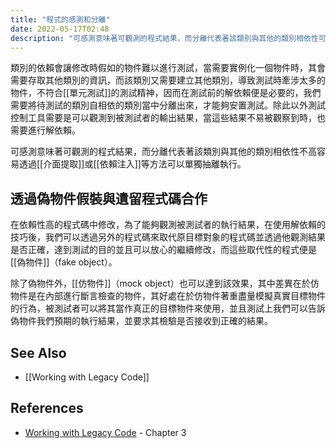 ```yaml
---
title: "程式的感測和分離"
date: 2022-05-17T02:48
description: "可感測意味著可觀測的程式結果，而分離代表著該類別與其他的類別相依性可透過不同手法取代模擬以單獨抽離執行..."
---
```

<!-- # 筆記本體 -->
類別的依賴會讓修改時假如的物件難以進行測試，當需要實例化一個物件時，其會需要存取其他類別的資訊，而該類別又需要建立其他類別，導致測試時牽涉太多的物件，不符合[[單元測試]]的測試精神，因而在測試前的解依賴便是必要的，我們需要將待測試的類別自相依的類別當中分離出來，才能夠安置測試。除此以外測試控制工具需要是可以觀測到被測試者的輸出結果，當這些結果不易被觀察到時，也需要進行解依賴。

可感測意味著可觀測的程式結果，而分離代表著該類別與其他的類別相依性不高容易透過[[介面提取]]或[[依賴注入]]等方法可以單獨抽離執行。

## 透過偽物件假裝與遺留程式碼合作

在依賴性高的程式碼中修改，為了能夠觀測被測試者的執行結果，在使用解依賴的技巧後，我們可以透過另外的程式碼來取代原目標對象的程式碼並透過他觀測結果是否正確，達到測試的目的並且可以放心的繼續修改，而這些取代性的程式便是[[偽物件]]（fake object）。

除了偽物件外，[[仿物件]]（mock object）也可以達到該效果，其中差異在於仿物件是在內部進行斷言檢查的物件，其好處在於仿物件著重盡量模擬真實目標物件的行為，被測試者可以將其當作真正的目標物件來使用，並且測試上我們可以告訴偽物件我們預期的執行結果，並要求其檢驗是否接收到正確的結果。


<!-- 
## 延伸問題 -->
## See Also
- [[Working with Legacy Code]]

## References
- [Working with Legacy Code](https://www.amazon.com/Working-Effectively-Legacy-Michael-Feathers/dp/0131177052) - Chapter 3